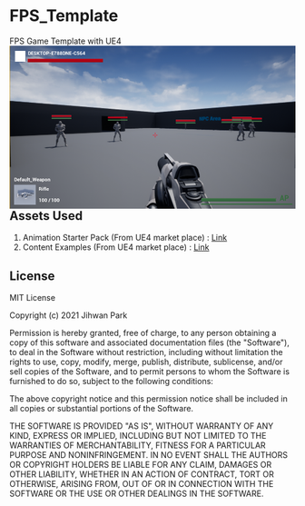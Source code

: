 # FPS_Template
 FPS Game Template with UE4
 <img src="./Documents/Sample_Image.png"
     style="float: left; margin-right: 10px;" />
 
 ## Assets Used
 1. Animation Starter Pack (From UE4 market place) : [Link](https://www.unrealengine.com/marketplace/en-US/product/animation-starter-pack)
 2. Content Examples (From UE4 market place) : [Link](https://www.unrealengine.com/marketplace/en-US/product/content-examples)
 
 ## License
 
 MIT License

Copyright (c) 2021 Jihwan Park

Permission is hereby granted, free of charge, to any person obtaining a copy
of this software and associated documentation files (the "Software"), to deal
in the Software without restriction, including without limitation the rights
to use, copy, modify, merge, publish, distribute, sublicense, and/or sell
copies of the Software, and to permit persons to whom the Software is
furnished to do so, subject to the following conditions:

The above copyright notice and this permission notice shall be included in all
copies or substantial portions of the Software.

THE SOFTWARE IS PROVIDED "AS IS", WITHOUT WARRANTY OF ANY KIND, EXPRESS OR
IMPLIED, INCLUDING BUT NOT LIMITED TO THE WARRANTIES OF MERCHANTABILITY,
FITNESS FOR A PARTICULAR PURPOSE AND NONINFRINGEMENT. IN NO EVENT SHALL THE
AUTHORS OR COPYRIGHT HOLDERS BE LIABLE FOR ANY CLAIM, DAMAGES OR OTHER
LIABILITY, WHETHER IN AN ACTION OF CONTRACT, TORT OR OTHERWISE, ARISING FROM,
OUT OF OR IN CONNECTION WITH THE SOFTWARE OR THE USE OR OTHER DEALINGS IN THE
SOFTWARE.
